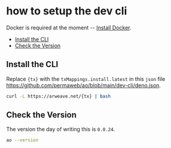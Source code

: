 # how to setup the dev cli

Docker is required at the moment -- [Install Docker](https://www.docker.com/get-started/).

<!-- toc -->

- [Install the CLI](#install-the-cli)
- [Check the Version](#check-the-version)

<!-- tocstop -->

## Install the CLI

Replace `{tx}` with the `txMappings.install.latest` in this `json` file https://github.com/permaweb/ao/blob/main/dev-cli/deno.json.

```zsh
curl -L https://arweave.net/{tx} | bash
```

## Check the Version

The version the day of writing this is `0.0.24`.

```zsh
ao --version
```